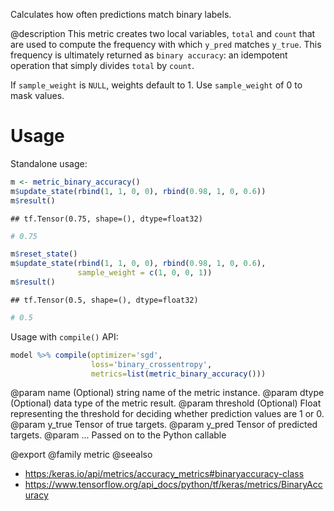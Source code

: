 Calculates how often predictions match binary labels.

@description
This metric creates two local variables, `total` and `count` that are used
to compute the frequency with which `y_pred` matches `y_true`. This
frequency is ultimately returned as `binary accuracy`: an idempotent
operation that simply divides `total` by `count`.

If `sample_weight` is `NULL`, weights default to 1.
Use `sample_weight` of 0 to mask values.

# Usage
Standalone usage:


```r
m <- metric_binary_accuracy()
m$update_state(rbind(1, 1, 0, 0), rbind(0.98, 1, 0, 0.6))
m$result()
```

```
## tf.Tensor(0.75, shape=(), dtype=float32)
```

```r
# 0.75
```


```r
m$reset_state()
m$update_state(rbind(1, 1, 0, 0), rbind(0.98, 1, 0, 0.6),
               sample_weight = c(1, 0, 0, 1))
m$result()
```

```
## tf.Tensor(0.5, shape=(), dtype=float32)
```

```r
# 0.5
```

Usage with `compile()` API:


```r
model %>% compile(optimizer='sgd',
                  loss='binary_crossentropy',
                  metrics=list(metric_binary_accuracy()))
```

@param name (Optional) string name of the metric instance.
@param dtype (Optional) data type of the metric result.
@param threshold (Optional) Float representing the threshold for deciding
whether prediction values are 1 or 0.
@param y_true Tensor of true targets.
@param y_pred Tensor of predicted targets.
@param ... Passed on to the Python callable

@export
@family metric
@seealso
+ <https:/keras.io/api/metrics/accuracy_metrics#binaryaccuracy-class>
+ <https://www.tensorflow.org/api_docs/python/tf/keras/metrics/BinaryAccuracy>

